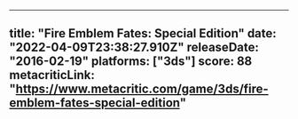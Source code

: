 
---
title: "Fire Emblem Fates: Special Edition"
date: "2022-04-09T23:38:27.910Z"
releaseDate: "2016-02-19"
platforms: ["3ds"]
score: 88
metacriticLink: "https://www.metacritic.com/game/3ds/fire-emblem-fates-special-edition"
---

